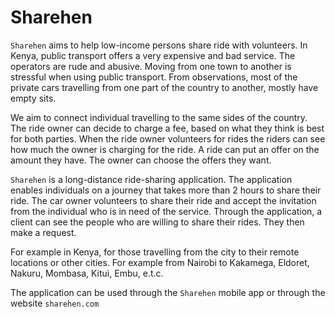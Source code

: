 # Sharehen

`Sharehen` aims to help low-income persons share ride with volunteers. In Kenya, public transport offers a very expensive and bad service. The operators are rude and abusive. Moving from one town to another is stressful when using public transport. From observations, most of the private cars travelling from one part of the country to another, mostly have empty sits.

We aim to connect individual travelling to the same sides of the country. The ride owner can decide to charge a fee, based on what they think is best for both parties. When the ride owner volunteers for rides the riders can see how much the owner is charging for the ride. A ride can put an offer on the amount they have. The owner can choose the offers they want.

`Sharehen` is a long-distance ride-sharing application. The application enables individuals on a journey that takes more than 2 hours to share their ride. The car owner volunteers to share their ride and accept the invitation from the individual who is in need of the service. Through the application, a client can see the people who are willing to share their rides. They then make a request.

For example in Kenya, for those travelling from the city to their remote locations or other cities. For example from Nairobi to Kakamega, Eldoret, Nakuru, Mombasa, Kitui, Embu, e.t.c.

The application can be used through the `Sharehen` mobile app or through the website `sharehen.com`
